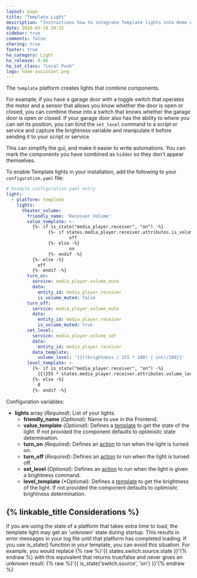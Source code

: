 ```yaml
---
layout: page
title: "Template Light"
description: "Instructions how to integrate Template lights into Home Assistant."
date: 2016-05-18 20:32
sidebar: true
comments: false
sharing: true
footer: true
ha_category: Light
ha_release: 0.46
ha_iot_class: "Local Push"
logo: home-assistant.png
---
```


The `template` platform creates lights that combine components.

For example, if you have a garage door with a toggle switch that operates the motor and a sensor that allows you know whether the door is open or closed, you can combine these into a switch that knows whether the garage door is open or closed. If your garage door also has the ability to where you can set its position, you can bind the `set_level` command to a script or service and capture the brightness variable and manipulate it before sending it to your script or service.

This can simplify the gui, and make it easier to write automations. You can mark the components you have combined as `hidden` so they don't appear themselves.

To enable Template lights in your installation, add the following to your `configuration.yaml` file:

```yaml
# Example configuration.yaml entry
light:
  - platform: template
    lights:
      theater_volume:
        friendly_name: 'Receiver Volume'
        value_template: >-
          {%- if is_state("media_player.receiver", "on") -%}
                {%- if states.media_player.receiver.attributes.is_volume_muted -%}
                        off
                {%- else -%}
                        on
                {%- endif -%}
          {%- else -%}
            off
          {%- endif -%}
        turn_on:
          service: media_player.volume_mute
          data:
            entity_id: media_player.receiver
            is_volume_muted: false
        turn_off:
          service: media_player.volume_mute
          data:
            entity_id: media_player.receiver
            is_volume_muted: true
        set_level:
          service: media_player.volume_set
          data:
            entity_id: media_player.receiver
          data_template:
            volume_level: '{{((brightness / 255 * 100) | int)/100}}'
        level_template: >-
          {%- if is_state("media_player.receiver", "on") -%}
            {{(255 * states.media_player.receiver.attributes.volume_level) | int}}
          {%- else -%}
            0
          {%- endif -%}

```

Configuration variables:

- **lights** array (*Required*): List of your lights.
  - **friendly_name** (*Optional*): Name to use in the Frontend.
  - **value_template** (*Optional*): Defines a [template](/topics/templating/) to get the state of the light. If not provided the component defaults to optimisitc state determination.
  - **turn_on** (*Required*): Defines an [action](/getting-started/automation/) to run when the light is turned on.
  - **turn_off** (*Required*): Defines an [action](/getting-started/automation/) to run when the light is turned off.
  - **set_level** (*Optional*): Defines an [action](/getting-started/automation/) to run when the light is given a brightness command.
  - **level_template** (*Optional): Defines a [template](/topics/templating/) to get the brightness of the light. If not provided the component defaults to optimisitc brightness determination.


## {% linkable_title Considerations %}

If you are using the state of a platform that takes extra time to load, the template light may get an 'unknown' state during startup. This results in error messages in your log file until that platform has completed loading. If you use is_state() function in your template, you can avoid this situation. For example, you would replace {% raw %}'{{ states.switch.source.state }}'{% endraw %} with this equivalent that returns true/false and never gives an unknown result:
{% raw %}'{{ is_state('switch.source', 'on') }}'{% endraw %}

